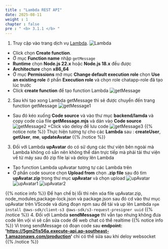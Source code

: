 ```yaml
---
title : "Lambda REST API"
date: 2025-08-11
weight : 1 
chapter : false
pre : " <b> 3.1.1 </b> "
---
```

1. Truy cập vào trang dịch vụ [Lambda](https://console.aws.amazon.com/lambda).
![Lambda](/images/3.lambda-api/001.png)
  + Click chọn **Create function**.
  + Ở mục **Function name** nhập ```getMessage```
  + **Runtime** chọn **Node.js 22.x** hoặc **Node.js 18.x** đều được
  + **Architecture** chọn **x86_64**
  + Ở mục **Permissions** mở mục **Change default execution role** chọn **Use an existing role** ở phần **Execution role** và chọn role chatapp-role đã tạo lúc trước
  + Click **create function** để tạo function Lambda
![getMessage](/images/3.lambda-api/003.png)
2. Sau khi tạo xong Lambda getMessage thì sẽ được chuyển đến trang function getMessage
![getMessage1](/images/3.lambda-api/004.png)
  + Sau đó kéo xuống **Code source** và vào thư mục **backend/lamda** và copy code của file **getMessage.mjs** và dán vào **Code source**
![getMessage2](/images/3.lambda-api/005.png)
  +Click vào deloy để lưu code
![getMessage3](/images/3.lambda-api/006.png)
{{% notice note %}}
Thực hiện tương tự cho các **Lambda** sau : **createUser**, **getUser**, **me**, **updateAvatar**
  {{% /notice %}}
3. Đối với Lambda **upAvatar** do có sử dụng các thư viện bên ngoài mà Lambda không có sẵn nên không thể dán trực tiếp mà phải tải thư viện về từ máy sau đó zip file lại và deloy lên Lambda
  + Tạo function Lambda upAvatar tương tự các Lambda trên
  + Ở phần code source chọn **Upload from** chọn **.zip file** sau đó tìm **upAvatar.zip** trong thư mục **upAvatar** và chọn upload
![upAvatar](/images/3.lambda-api/007.png)
![upAvatar1](/images/3.lambda-api/008.png)
![upAvatar2](/images/3.lambda-api/009.png)

{{% notice info %}}
  Để hạn chế bị lỗi thì nên xóa file upAvatar.zip, node_modules,package-lock.json và package.json sau đó cd vào thư mục upAvatar trên VScode và dùng đoạn npm sau để tải và up lên Lambda ```npm install @aws-sdk/client-s3 @aws-sdk/s3-request-presigner uuid```
  {{% /notice %}}
4. Đối với Lambda **sendMessage** thì vẫn tạo nhưng không đưa code lên vội vì sẽ cần sửa code để web chat có thể realtime
{{% notice info %}}
Vì trong sendMessage có đoạn code sau **endpoint: 'https://5gm2fis56a.execute-api.ap-southeast-1.amazonaws.com/production'** chỉ có thể sửa sau khi deloy websocket
  {{% /notice %}}